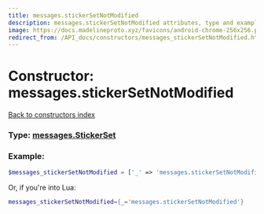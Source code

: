 ```yaml
---
title: messages.stickerSetNotModified
description: messages.stickerSetNotModified attributes, type and example
image: https://docs.madelineproto.xyz/favicons/android-chrome-256x256.png
redirect_from: /API_docs/constructors/messages_stickerSetNotModified.html
---
```

# Constructor: messages.stickerSetNotModified  
[Back to constructors index](index.md)






### Type: [messages.StickerSet](../types/messages.StickerSet.md)


### Example:

```php
$messages_stickerSetNotModified = ['_' => 'messages.stickerSetNotModified'];
```  


Or, if you're into Lua:

```lua
messages_stickerSetNotModified={_='messages.stickerSetNotModified'}

```


